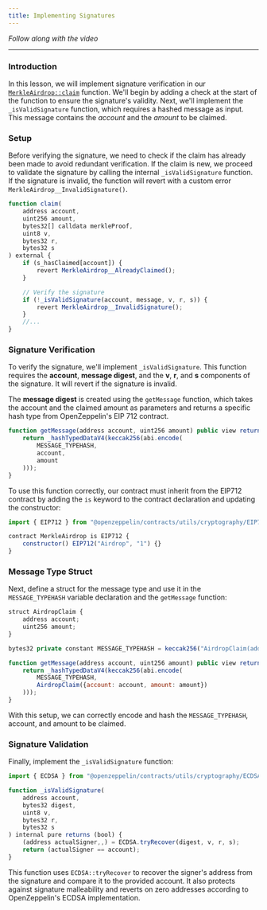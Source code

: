 ```yaml
---
title: Implementing Signatures
---
```


_Follow along with the video_

---

### Introduction

In this lesson, we will implement signature verification in our [`MerkleAirdrop::claim`](https://github.com/Cyfrin/foundry-merkle-airdrop-cu/blob/main/src/MerkleAirdrop.sol) function. We'll begin by adding a check at the start of the function to ensure the signature's validity. Next, we'll implement the `_isValidSignature` function, which requires a hashed message as input. This message contains the _account_ and the _amount_ to be claimed.

### Setup

Before verifying the signature, we need to check if the claim has already been made to avoid redundant verification. If the claim is new, we proceed to validate the signature by calling the internal `_isValidSignature` function. If the signature is invalid, the function will revert with a custom error `MerkleAirdrop__InvalidSignature()`.

```js
function claim(
    address account,
    uint256 amount,
    bytes32[] calldata merkleProof,
    uint8 v,
    bytes32 r,
    bytes32 s
) external {
    if (s_hasClaimed[account]) {
        revert MerkleAirdrop__AlreadyClaimed();
    }

    // Verify the signature
    if (!_isValidSignature(account, message, v, r, s)) {
        revert MerkleAirdrop__InvalidSignature();
    }
    //...
}
```

### Signature Verification

To verify the signature, we'll implement `_isValidSignature`. This function requires the **account**, **message digest**, and the **v**, **r**, and **s** components of the signature. It will revert if the signature is invalid.

The **message digest** is created using the `getMessage` function, which takes the account and the claimed amount as parameters and returns a specific hash type from OpenZeppelin's EIP 712 contract.

```js
function getMessage(address account, uint256 amount) public view returns (bytes32) {
    return _hashTypedDataV4(keccak256(abi.encode(
        MESSAGE_TYPEHASH,
        account,
        amount
    )));
}
```

To use this function correctly, our contract must inherit from the EIP712 contract by adding the `is` keyword to the contract declaration and updating the constructor:

```js
import { EIP712 } from "@openzeppelin/contracts/utils/cryptography/EIP712.sol";

contract MerkleAirdrop is EIP712 {
    constructor() EIP712("Airdrop", "1") {}
}
```

### Message Type Struct

Next, define a struct for the message type and use it in the `MESSAGE_TYPEHASH` variable declaration and the `getMessage` function:

```js
struct AirdropClaim {
    address account;
    uint256 amount;
}

bytes32 private constant MESSAGE_TYPEHASH = keccak256("AirdropClaim(address account,uint256 amount)");

function getMessage(address account, uint256 amount) public view returns (bytes32) {
    return _hashTypedDataV4(keccak256(abi.encode(
        MESSAGE_TYPEHASH,
        AirdropClaim({account: account, amount: amount})
    )));
}
```

With this setup, we can correctly encode and hash the `MESSAGE_TYPEHASH`, account, and amount to be claimed.

### Signature Validation

Finally, implement the `_isValidSignature` function:

```js
import { ECDSA } from "@openzeppelin/contracts/utils/cryptography/ECDSA.sol";

function _isValidSignature(
    address account,
    bytes32 digest,
    uint8 v,
    bytes32 r,
    bytes32 s
) internal pure returns (bool) {
    (address actualSigner,,) = ECDSA.tryRecover(digest, v, r, s);
    return (actualSigner == account);
}
```

This function uses `ECDSA::tryRecover` to recover the signer's address from the signature and compare it to the provided account. It also protects against signature malleability and reverts on zero addresses according to OpenZeppelin's ECDSA implementation.
